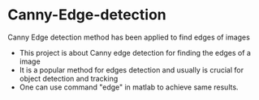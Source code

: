 # Canny-Edge-detection
Canny Edge detection method has been applied to find edges of images
- This project is about Canny edge detection for finding the edges of a image
- It is a popular method for edges detection and usually is crucial for object detection and tracking
- One can use command "edge" in matlab to achieve same results. 
